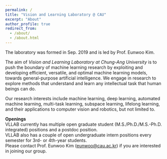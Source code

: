```yaml
---
permalink: /
title: "Vision and Learning Laboratory @ CAU"
excerpt: "About"
author_profile: true
redirect_from: 
  - /about/
  - /about.html
---
```


The laboratory was formed in Sep. 2019 and is led by Prof. Eunwoo Kim.  

The aim of *Vision and Learning Laboratory at Chung-Ang University* is to push the boundary of machine learning research by exploiting and developing efficient, versatile, and optimal machine learning models, towards general-purpose artificial intelligence.
We engage in research to explore methods that understand and learn any intellectual task that human beings can do.

Our research interests include machine learning, deep learning, automated machine learning, multi-task learning, subspace learning, lifelong learning, and their applications to computer vision and robotics, but not limited to.


**Openings**     
VLLAB currently has multiple open graduate student (M.S./Ph.D./M.S.-Ph.D. integrated) positions and a postdoc position.       
VLLAB also has a couple of open undergraduate intern positions every semester for 3rd- or 4th-year students.       
Please contact Prof. Eunwoo Kim (eunwoo@cau.ac.kr) if you are interested in joining our group.
